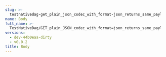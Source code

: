```yaml
---
slug: >-
  testnativedag-get_plain_json_codec_with_format-json_returns_same_payload_as_format-dag-json_but_with_plain_content-type-body
name: Body
full_name: >-
  TestNativeDag/GET_plain_JSON_codec_with_format=json_returns_same_payload_as_format=dag-json_but_with_plain_Content-Type/Body
versions:
  - dev-44b0eaa-dirty
  - v0.0.2
title: Body
---
```


